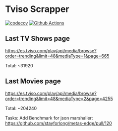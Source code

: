 Tviso Scrapper
============== 
[![codecov](https://codecov.io/gh/jacanales/tviso-scrapper/branch/master/graph/badge.svg?token=2B6KvmwDn9)](https://codecov.io/gh/jacanales/tviso-scrapper)
[![Github Actions](https://github.com/jacanales/tviso-scrapper/workflows/Test%20and%20coverage/badge.svg)](https://github.com/jacanales/tviso-scrapper/actions)

## Last TV Shows page
https://es.tviso.com/play/api/media/browse?order=trending&limit=48&mediaType=1&page=665

Total: ~31920

## Last Movies page
https://es.tviso.com/play/api/media/browse?order=trending&limit=48&mediaType=2&page=4255

Total: ~204240

Tasks:
Add Benchmark for json marshaller: https://github.com/stayforlong/metas-edge/pull/120
